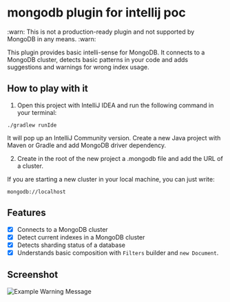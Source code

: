 # mongodb plugin for intellij poc

:warn: This is not a production-ready plugin and not supported by MongoDB in any means. :warn:

This plugin provides basic intelli-sense for MongoDB. It connects to a MongoDB cluster, detects basic patterns in your
code and adds suggestions and warnings for wrong index usage.

## How to play with it

1. Open this project with IntelliJ IDEA and run the following command in your terminal:

```./gradlew runIde```

It will pop up an IntelliJ Community version. Create a new Java project with Maven or Gradle and add MongoDB driver
dependency.

2. Create in the root of the new project a .mongodb file and add the URL of a cluster.

If you are starting a new cluster in your local machine, you can just write:

```mongodb://localhost```

## Features

* [x] Connects to a MongoDB cluster
* [x] Detect current indexes in a MongoDB cluster
* [x] Detects sharding status of a database
* [x] Understands basic composition with `Filters` builder and `new Document`.

## Screenshot

![Example Warning Message](doc/img/example-warning-message.png)